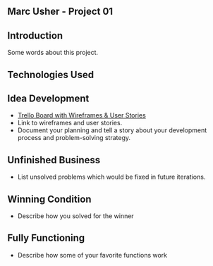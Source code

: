 ## Marc Usher - Project 01

## Introduction
Some words about this project.

## Technologies Used

## Idea Development
* [Trello Board with Wireframes & User Stories](https://trello.com/b/5KDX4WUr/ga-sei-64-project-1)
* Link to wireframes and user stories.
* Document your planning and tell a story about your development process and problem-solving strategy.

## Unfinished Business
* List unsolved problems which would be fixed in future iterations.

## Winning Condition
* Describe how you solved for the winner

## Fully Functioning
* Describe how some of your favorite functions work
